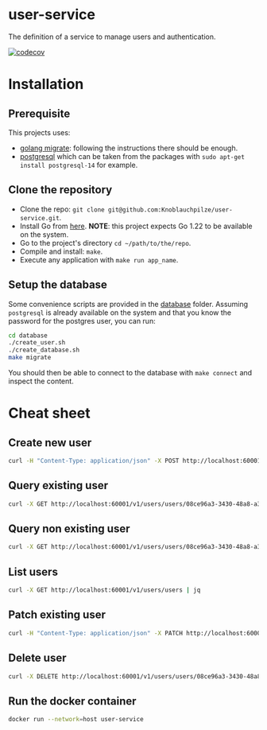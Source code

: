 
# user-service

The definition of a service to manage users and authentication.

[![codecov](https://codecov.io/gh/Knoblauchpilze/user-service/branch/master/badge.svg?token=WNLIZF0FBL)](https://codecov.io/gh/Knoblauchpilze/user-service)

# Installation

## Prerequisite

This projects uses:

- [golang migrate](https://github.com/golang-migrate/migrate/blob/master/cmd/migrate/README.md): following the instructions there should be enough.
- [postgresql](https://www.postgresql.org/) which can be taken from the packages with `sudo apt-get install postgresql-14` for example.

## Clone the repository

- Clone the repo: `git clone git@github.com:Knoblauchpilze/user-service.git`.
- Install Go from [here](https://go.dev/doc/install). **NOTE**: this project expects Go 1.22 to be available on the system.
- Go to the project's directory `cd ~/path/to/the/repo`.
- Compile and install: `make`.
- Execute any application with `make run app_name`.

## Setup the database

Some convenience scripts are provided in the [database](database) folder. Assuming `postgresql` is already available on the system and that you know the password for the postgres user, you can run:

```bash
cd database
./create_user.sh
./create_database.sh
make migrate
```

You should then be able to connect to the database with `make connect` and inspect the content.

# Cheat sheet

## Create new user
```bash
curl -H "Content-Type: application/json" -X POST http://localhost:60001/v1/users/users -d '{"email":"some-user@mail.com","password":"1234"}' | jq
```

## Query existing user
```bash
curl -X GET http://localhost:60001/v1/users/users/08ce96a3-3430-48a8-a3b2-b1c987a207cb | jq
```

## Query non existing user
```bash
curl -X GET http://localhost:60001/v1/users/users/08ce96a3-3430-48a8-a3b2-b1c987a207ca | jq
```

## List users
```bash
curl -X GET http://localhost:60001/v1/users/users | jq
```

## Patch existing user
```bash
curl -H "Content-Type: application/json" -X PATCH http://localhost:60001/v1/users/users/f16c01cd-a6cc-4645-b4f8-3fd2e6837af8 -d '{"email":"some-other-user@mail.com","password":"1235"}'| jq
```

## Delete user
```bash
curl -X DELETE http://localhost:60001/v1/users/users/08ce96a3-3430-48a8-a3b2-b1c987a207cc | jq
```

## Run the docker container
```bash
docker run --network=host user-service
```